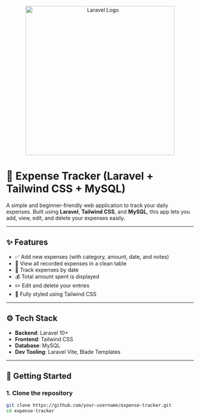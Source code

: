 <p align="center"><a href="https://laravel.com" target="_blank"><img src="https://raw.githubusercontent.com/laravel/art/master/logo-lockup/5%20SVG/2%20CMYK/1%20Full%20Color/laravel-logolockup-cmyk-red.svg" width="400" alt="Laravel Logo"></a></p>

# 💸 Expense Tracker (Laravel + Tailwind CSS + MySQL)

A simple and beginner-friendly web application to track your daily expenses. Built using **Laravel**, **Tailwind CSS**, and **MySQL**, this app lets you add, view, edit, and delete your expenses easily.

---

## ✨ Features

- ✅ Add new expenses (with category, amount, date, and notes)
- 📃 View all recorded expenses in a clean table
- 📅 Track expenses by date
- 💰 Total amount spent is displayed
- ✏️ Edit and delete your entries
- 🎨 Fully styled using Tailwind CSS

---

## ⚙️ Tech Stack

- **Backend**: Laravel 10+
- **Frontend**: Tailwind CSS
- **Database**: MySQL
- **Dev Tooling**: Laravel Vite, Blade Templates

---

## 🚀 Getting Started

### 1. Clone the repository

```bash
git clone https://github.com/your-username/expense-tracker.git
cd expense-tracker

